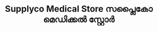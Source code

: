 ---
title: "Supplyco Medical Store സപ്ലൈകോ മെഡിക്കൽ സ്റ്റോർ"
url: /thiruvananthapuram/supplyco-medical-store-splaikoo-meddikk-srrrroo/
shop: supermarket
---